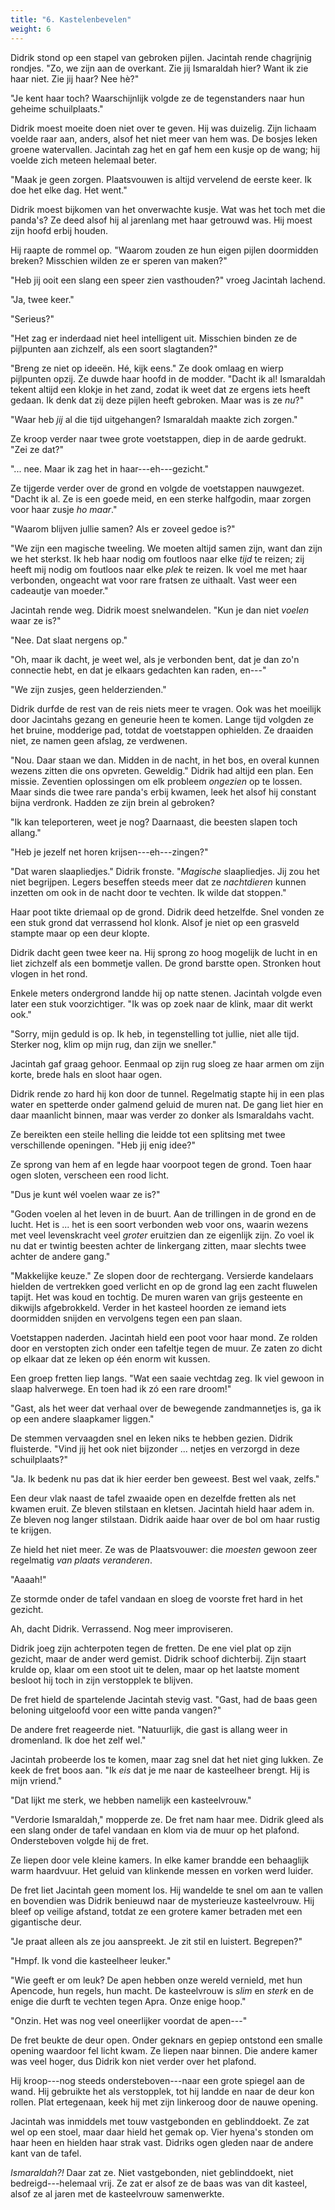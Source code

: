```yaml
---
title: "6. Kastelenbevelen"
weight: 6
---
```


Didrik stond op een stapel van gebroken pijlen. Jacintah rende chagrijnig rondjes. "Zo, we zijn aan de overkant. Zie jij Ismaraldah hier? Want ik zie haar niet. Zie jij haar? Nee hè?"

"Je kent haar toch? Waarschijnlijk volgde ze de tegenstanders naar hun geheime schuilplaats."

Didrik moest moeite doen niet over te geven. Hij was duizelig. Zijn lichaam voelde raar aan, anders, alsof het niet meer van hem was. De bosjes leken groene watervallen. Jacintah zag het en gaf hem een kusje op de wang; hij voelde zich meteen helemaal beter.

"Maak je geen zorgen. Plaatsvouwen is altijd vervelend de eerste keer. Ik doe het elke dag. Het went."

Didrik moest bijkomen van het onverwachte kusje. Wat was het toch met die panda's? Ze deed alsof hij al jarenlang met haar getrouwd was. Hij moest zijn hoofd erbij houden.

Hij raapte de rommel op. "Waarom zouden ze hun eigen pijlen doormidden breken? Misschien wilden ze er speren van maken?"

"Heb jij ooit een slang een speer zien vasthouden?" vroeg Jacintah lachend.

"Ja, twee keer."

"Serieus?"

"Het zag er inderdaad niet heel intelligent uit. Misschien binden ze de pijlpunten aan zichzelf, als een soort slagtanden?"

"Breng ze niet op ideeën. Hé, kijk eens." Ze dook omlaag en wierp pijlpunten opzij. Ze duwde haar hoofd in de modder. "Dacht ik al! Ismaraldah tekent altijd een klokje in het zand, zodat ik weet dat ze ergens iets heeft gedaan. Ik denk dat zij deze pijlen heeft gebroken. Maar was is ze _nu_?"

"Waar heb _jij_ al die tijd uitgehangen? Ismaraldah maakte zich zorgen."

Ze kroop verder naar twee grote voetstappen, diep in de aarde gedrukt. "Zei ze dat?"

"... nee. Maar ik zag het in haar---eh---gezicht."

Ze tijgerde verder over de grond en volgde de voetstappen nauwgezet. "Dacht ik al. Ze is een goede meid, en een sterke halfgodin, maar zorgen voor haar zusje *ho maar*."

"Waarom blijven jullie samen? Als er zoveel gedoe is?"

"We zijn een magische tweeling. We moeten altijd samen zijn, want dan zijn we het sterkst. Ik heb haar nodig om foutloos naar elke *tijd* te reizen; zij heeft mij nodig om foutloos naar elke *plek* te reizen. Ik voel me met haar verbonden, ongeacht wat voor rare fratsen ze uithaalt. Vast weer een cadeautje van moeder."

Jacintah rende weg. Didrik moest snelwandelen. "Kun je dan niet *voelen* waar ze is?"

"Nee. Dat slaat nergens op."

"Oh, maar ik dacht, je weet wel, als je verbonden bent, dat je dan zo'n connectie hebt, en dat je elkaars gedachten kan raden, en---"

"We zijn zusjes, geen helderzienden."

Didrik durfde de rest van de reis niets meer te vragen. Ook was het moeilijk door Jacintahs gezang en geneurie heen te komen. Lange tijd volgden ze het bruine, modderige pad, totdat de voetstappen ophielden. Ze draaiden niet, ze namen geen afslag, ze verdwenen.

"Nou. Daar staan we dan. Midden in de nacht, in het bos, en overal kunnen wezens zitten die ons opvreten. Geweldig." Didrik had altijd een plan. Een missie. Zeventien oplossingen om elk probleem _ongezien_ op te lossen. Maar sinds die twee rare panda's erbij kwamen, leek het alsof hij constant bijna verdronk. Hadden ze zijn brein al gebroken?

"Ik kan teleporteren, weet je nog? Daarnaast, die beesten slapen toch allang."

"Heb je jezelf net horen krijsen---eh---zingen?"

"Dat waren slaapliedjes." Didrik fronste. "_Magische_ slaapliedjes. Jij zou het niet begrijpen. Legers beseffen steeds meer dat ze _nachtdieren_ kunnen inzetten om ook in de nacht door te vechten. Ik wilde dat stoppen."

Haar poot tikte driemaal op de grond. Didrik deed hetzelfde. Snel vonden ze een stuk grond dat verrassend hol klonk. Alsof je niet op een grasveld stampte maar op een deur klopte.

Didrik dacht geen twee keer na. Hij sprong zo hoog mogelijk de lucht in en liet zichzelf als een bommetje vallen. De grond barstte open. Stronken hout vlogen in het rond.

Enkele meters ondergrond landde hij op natte stenen. Jacintah volgde even later een stuk voorzichtiger. "Ik was op zoek naar de klink, maar dit werkt ook."

"Sorry, mijn geduld is op. Ik heb, in tegenstelling tot jullie, niet alle tijd. Sterker nog, klim op mijn rug, dan zijn we sneller."

Jacintah gaf graag gehoor. Eenmaal op zijn rug sloeg ze haar armen om zijn korte, brede hals en sloot haar ogen.

Didrik rende zo hard hij kon door de tunnel. Regelmatig stapte hij in een plas water en spetterde onder galmend geluid de muren nat. De gang liet hier en daar maanlicht binnen, maar was verder zo donker als Ismaraldahs vacht.

Ze bereikten een steile helling die leidde tot een splitsing met twee verschillende openingen. "Heb jij enig idee?"

Ze sprong van hem af en legde haar voorpoot tegen de grond. Toen haar ogen sloten, verscheen een rood licht.

"Dus je kunt wél voelen waar ze is?"

"Goden voelen al het leven in de buurt. Aan de trillingen in de grond en de lucht. Het is ... het is een soort verbonden web voor ons, waarin wezens met veel levenskracht veel _groter_ eruitzien dan ze eigenlijk zijn. Zo voel ik nu dat er twintig beesten achter de linkergang zitten, maar slechts twee achter de andere gang."

"Makkelijke keuze." Ze slopen door de rechtergang. Versierde kandelaars hielden de vertrekken goed verlicht en op de grond lag een zacht fluwelen tapijt. Het was koud en tochtig. De muren waren van grijs gesteente en dikwijls afgebrokkeld. Verder in het kasteel hoorden ze iemand iets doormidden snijden en vervolgens tegen een pan slaan.

Voetstappen naderden. Jacintah hield een poot voor haar mond. Ze rolden door en verstopten zich onder een tafeltje tegen de muur. Ze zaten zo dicht op elkaar dat ze leken op één enorm wit kussen.

Een groep fretten liep langs. "Wat een saaie vechtdag zeg. Ik viel gewoon in slaap halverwege. En toen had ik zó een rare droom!"

"Gast, als het weer dat verhaal over de bewegende zandmannetjes is, ga ik op een andere slaapkamer liggen."

De stemmen vervaagden snel en leken niks te hebben gezien. Didrik fluisterde. "Vind jij het ook niet bijzonder ... netjes en verzorgd in deze schuilplaats?"

"Ja. Ik bedenk nu pas dat ik hier eerder ben geweest. Best wel vaak, zelfs."

Een deur vlak naast de tafel zwaaide open en dezelfde fretten als net kwamen eruit. Ze bleven stilstaan en kletsen. Jacintah hield haar adem in. Ze bleven nog langer stilstaan. Didrik aaide haar over de bol om haar rustig te krijgen. 

Ze hield het niet meer. Ze was de Plaatsvouwer: die _moesten_ gewoon zeer regelmatig _van plaats veranderen_.

"Aaaah!" 

Ze stormde onder de tafel vandaan en sloeg de voorste fret hard in het gezicht. 

Ah, dacht Didrik. Verrassend. Nog meer improviseren.

Didrik joeg zijn achterpoten tegen de fretten. De ene viel plat op zijn gezicht, maar de ander werd gemist. Didrik schoof dichterbij. Zijn staart krulde op, klaar om een stoot uit te delen, maar op het laatste moment besloot hij toch in zijn verstopplek te blijven.

De fret hield de spartelende Jacintah stevig vast. "Gast, had de baas geen beloning uitgeloofd voor een witte panda vangen?"

De andere fret reageerde niet. "Natuurlijk, die gast is allang weer in dromenland. Ik doe het zelf wel."

Jacintah probeerde los te komen, maar zag snel dat het niet ging lukken. Ze keek de fret boos aan. "Ik *eis* dat je me naar de kasteelheer brengt. Hij is mijn vriend."

"Dat lijkt me sterk, we hebben namelijk een kasteelvrouw."

"Verdorie Ismaraldah," mopperde ze. De fret nam haar mee. Didrik gleed als een slang onder de tafel vandaan en klom via de muur op het plafond. Ondersteboven volgde hij de fret.

Ze liepen door vele kleine kamers. In elke kamer brandde een behaaglijk warm haardvuur. Het geluid van klinkende messen en vorken werd luider.

De fret liet Jacintah geen moment los. Hij wandelde te snel om aan te vallen en bovendien was Didrik benieuwd naar de mysterieuze kasteelvrouw. Hij bleef op veilige afstand, totdat ze een grotere kamer betraden met een gigantische deur.

"Je praat alleen als ze jou aanspreekt. Je zit stil en luistert. Begrepen?"

"Hmpf. Ik vond die kasteelheer leuker."

"Wie geeft er om leuk? De apen hebben onze wereld vernield, met hun Apencode, hun regels, hun macht. De kasteelvrouw is _slim_ en _sterk_ en de enige die durft te vechten tegen Apra. Onze enige hoop."

"Onzin. Het was nog veel oneerlijker voordat de apen---"

De fret beukte de deur open. Onder geknars en gepiep ontstond een smalle opening waardoor fel licht kwam. Ze liepen naar binnen. Die andere kamer was veel hoger, dus Didrik kon niet verder over het plafond.

Hij kroop---nog steeds ondersteboven---naar een grote spiegel aan de wand. Hij gebruikte het als verstopplek, tot hij landde en naar de deur kon rollen. Plat ertegenaan, keek hij met zijn linkeroog door de nauwe opening.

Jacintah was inmiddels met touw vastgebonden en geblinddoekt. Ze zat wel op een stoel, maar daar hield het gemak op. Vier hyena's stonden om haar heen en hielden haar strak vast. Didriks ogen gleden naar de andere kant van de tafel.

*Ismaraldah?!* Daar zat ze. Niet vastgebonden, niet geblinddoekt, niet bedreigd---helemaal vrij. Ze zat er alsof ze de baas was van dit kasteel, alsof ze al jaren met de kasteelvrouw samenwerkte.